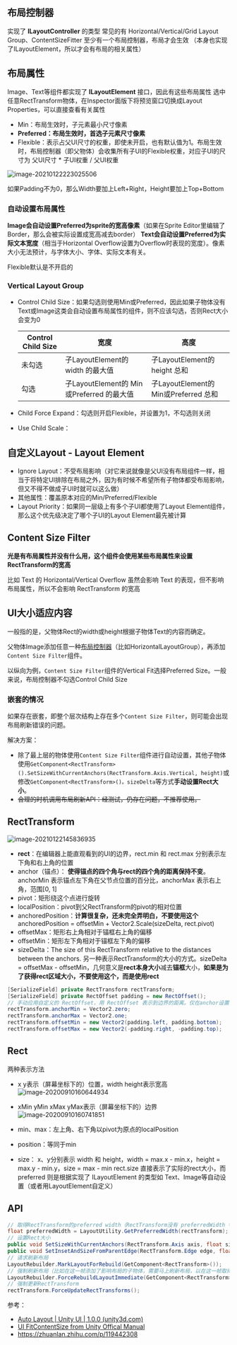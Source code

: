 ##  <span id="LayoutController">布局控制器</span>

实现了 **ILayoutController** 的类型
常见的有 Horizontal/Vertical/Grid Layout Group、ContentSizeFitter
至少有一个布局控制器，布局才会生效
（本身也实现了ILayoutElement，所以才会有布局的相关属性）

## 布局属性

Image、Text等组件都实现了 **ILayoutElement** 接口，因此有这些布局属性
选中任意RectTransform物体，在Inspector面版下将预览窗口切换成Layout Properties，可以直接查看有关属性

- Min：布局生效时，子元素最小尺寸像素
- **Preferred：布局生效时，首选子元素尺寸像素**
- Flexible：表示占父UI尺寸的权重，即使未开启，也有默认值为1。布局生效时，布局控制器（即父物体）会收集所有子UI的Flexible权重，对应子UI的尺寸为 父UI尺寸 * 子UI权重 / 父UI权重

![image-20210122223025506](assets/image-20210122223025506.png)

如果Padding不为0，那么Width要加上Left+Right，Height要加上Top+Bottom

### 自动设置布局属性

**Image会自动设置Preferred为sprite的宽高像素**（如果在Sprite Editor里编辑了Border，那么会被实际设置成宽高减去border）
**Text会自动设置Preferred为实际文本宽度**（相当于Horizontal Overflow设置为Overflow时表现的宽度）。像素大小无法预计，与字体大小、字体、实际文本有关。

Flexible默认是不开启的

### Vertical Layout Group

- Control Child Size：如果勾选则使用Min或Preferred，因此如果子物体没有Text或Image这类会自动设置布局属性的组件，则不应该勾选，否则Rect大小会变为0

    | Control Child Size | 宽度                                      | 高度                                  |
    | ------------------ | ----------------------------------------- | ------------------------------------- |
    | 未勾选             | 子LayoutElement的 width 的最大值          | 子LayoutElement的 height 总和         |
    | 勾选               | 子LayoutElement的 Min或Preferred 的最大值 | 子LayoutElement的 Min或Preferred 总和 |

- Child Force Expand：勾选则开启Flexible，并设置为1，不勾选则关闭

- Use Child Scale：

## 自定义Layout - Layout Element

- Ignore Layout：不受布局影响（对它来说就像是父UI没有布局组件一样，相当于将特定UI排除在布局之外，因为有时候不希望所有子物体都受布局影响，但又不得不做成子UI时就可以这么做）
- 其他属性：覆盖原本对应的Min/Preferred/Flexible
- Layout Priority：如果同一层级上有多个子UI都使用了Layout Element组件，那么这个优先级决定了哪个子UI的Layout Element最先被计算

## Content Size Filter

**光是有布局属性并没有什么用，这个组件会使用某些布局属性来设置RectTransform的宽高**

比如 Text 的 Horizontal/Vertical Overflow 虽然会影响 Text 的表现，但不影响布局属性，所以不会影响 RectTransform 的宽高

## UI大小适应内容

一般指的是，父物体Rect的width或height根据子物体Text的内容而确定。

父物体Image添加任意一种[布局控制器](#LayoutController)（比如HorizontalLayoutGroup），再添加`Content Size Filter`组件。

以纵向为例，`Content Size Filter`组件的Vertical Fit选择Preferred Size。一般来说，布局控制器不勾选Control Child Size

### 嵌套的情况

如果存在嵌套，即整个层次结构上存在多个`Content Size Filter`，则可能会出现布局刷新错误的问题。

解决方案：

- 除了最上层的物体使用`Content Size Filter`组件进行自动设置，其他子物体使用`GetComponent<RectTransform>().SetSizeWithCurrentAnchors(RectTransform.Axis.Vertical, height)`或修改`GetComponent<RectTransform>()。sizeDelta`等方式**手动设置Rect大小**。
- ~~合理的时机调用布局刷新API：经测试，仍存在问题，不推荐使用。~~

## RectTransform

![image-20210122145836935](assets/image-20210122145836935.png)

-   **rect**：在编辑器上能直观看到的UI的边界，rect.min 和 rect.max 分别表示左下角和右上角的位置
-   anchor（锚点）： **使得锚点的四个角与rect的四个角的距离保持不变**。anchorMin 表示锚点左下角在父节点位置的百分比，anchorMax 表示右上角，范围[0, 1]
-   pivot：矩形绕这个点进行旋转
-   localPosition：pivot到父RectTransform的pivot的相对位置
-   anchoredPosition：**计算很复杂，还未完全弄明白，不要使用这个** anchoredPosition = offsetMin + Vector2.Scale(sizeDelta, rect.pivot)
-   offsetMax：矩形右上角相对于锚框右上角的偏移
-   offsetMin：矩形左下角相对于锚框左下角的偏移
-   sizeDelta：The size of this RectTransform relative to the distances between the anchors. 另一种表示RectTransform的大小的方式。sizeDelta = offsetMax - offsetMin，几何意义是**rect本身大小**减去**锚框**大小，**如果是为了获得rect区域大小，不要使用这个，而是使用rect**

``` csharp
[SerializeField] private RectTransform rectTransform;
[SerializeField] private RectOffset padding = new RectOffset();
// 手动应用自定义的 RectOffset，用 RectOffset 表示到边界的距离。仅在anchor设置在四个角落时的情况下有效，即 anchorMin = Vector2.zero 且 anchorMax = Vector2.one
rectTransform.anchorMin = Vector2.zero;
rectTransform.anchorMax = Vector2.one;
rectTransform.offsetMin = new Vector2(padding.left, padding.bottom);
rectTransform.offsetMax = new Vector2(-padding.right, -padding.top);
```

## Rect

两种表示方法

-   x y表示（屏幕坐标下的）位置，width height表示宽高
    ![image-20200910160644934](assets/image-20200910160644934-1611377377044.png)
-   xMin yMin xMax yMax表示（屏幕坐标下的）边界
    ![image-20200910160741851](assets/image-20200910160741851-1611377377045.png)

-   min、max：左上角、右下角以pivot为原点的localPosition
-   position：等同于min
-   size： x、y分别表示 width 和 height，width = max.x - min.x，height = max.y - min.y，size = max - min
    rect.size 直接表示了实际的rect大小，而 preferred 则是根据实现了 ILayoutElement 的类型如 Text、Image等自动设置（或者用LayoutElement自定义）

## API

``` csharp
// 取得RectTransform的preferred width（RectTransform没有 preferredWidth 字段）
float preferredWidth = LayoutUtility.GetPreferredWidth(rectTransform);
// 设置Rect大小
public void SetSizeWithCurrentAnchors(RectTransform.Axis axis, float size);
public void SetInsetAndSizeFromParentEdge(RectTransform.Edge edge, float inset, float size);
// 请求刷新布局
LayoutRebuilder.MarkLayoutForRebuild(GetComponent<RectTransform>());
// 强制刷新布局（比如在这一帧添加了影响布局的子物体，需要马上刷新布局，以在这一帧取得某些子物体在新布局中的正确位置，否则布局下一帧才刷新，那得到的值就错误）
LayoutRebuilder.ForceRebuildLayoutImmediate(GetComponent<RectTransform>());
// 强制更新RectTransform
rectTransform.ForceUpdateRectTransforms();
```

参考：

-   [Auto Layout | Unity UI | 1.0.0 (unity3d.com)](https://docs.unity3d.com/Packages/com.unity.ugui@1.0/manual/UIAutoLayout.html)
-   [UI FitContentSize from Unity Offical Manual](https://docs.unity3d.com/Packages/com.unity.ugui@1.0/manual/HOWTO-UIFitContentSize.html)
-   https://zhuanlan.zhihu.com/p/119442308